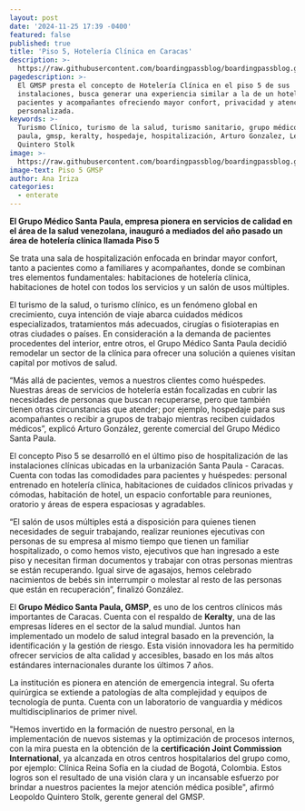 ```yaml
---
layout: post
date: '2024-11-25 17:39 -0400'
featured: false
published: true
title: 'Piso 5, Hotelería Clínica en Caracas'
description: >-
  https://raw.githubusercontent.com/boardingpassblog/boardingpassblog.github.io/refs/heads/main/assets/images/GMSP.jpg
pagedescription: >-
  El GMSP presta el concepto de Hotelería Clínica en el piso 5 de sus
  instalaciones, busca generar una experiencia similar a la de un hotel a los
  pacientes y acompañantes ofreciendo mayor confort, privacidad y atención
  personalizada.
keywords: >-
  Turismo Clínico, turismo de la salud, turismo sanitario, grupo médico santa
  paula, gmsp, keralty, hospedaje, hospitalización, Arturo Gonzalez, Leopoldo
  Quintero Stolk
image: >-
  https://raw.githubusercontent.com/boardingpassblog/boardingpassblog.github.io/refs/heads/main/assets/images/GMSP.jpg
image-text: Piso 5 GMSP
author: Ana Iriza
categories:
  - enterate
---
```

**El Grupo Médico Santa Paula, empresa pionera en servicios de calidad en el área de la salud venezolana, inauguró a mediados del año pasado un área de hotelería clínica llamada Piso 5**

Se trata una sala de hospitalización enfocada en brindar mayor confort, tanto a pacientes como a familiares y acompañantes, donde se combinan tres elementos fundamentales: habitaciones de hotelería clínica, habitaciones de hotel con todos los servicios y un salón de usos múltiples.

El turismo de la salud, o turismo clínico, es un fenómeno global en crecimiento, cuya intención de viaje abarca cuidados médicos especializados, tratamientos más adecuados, cirugías o fisioterapias en otras ciudades o países. En consideración a la demanda de pacientes procedentes del interior, entre otros, el Grupo Médico Santa Paula decidió remodelar un sector de la clínica para ofrecer una solución a quienes visitan capital por motivos de salud. 

“Más allá de pacientes, vemos a nuestros clientes como huéspedes. Nuestras áreas de servicios de hotelería están focalizadas en cubrir las necesidades de personas que buscan recuperarse, pero que también tienen otras circunstancias que atender; por ejemplo, hospedaje para sus acompañantes o recibir a grupos de trabajo mientras reciben cuidados médicos”, explicó Arturo González, gerente comercial del Grupo Médico Santa Paula.

El concepto Piso 5 se desarrolló en el último piso de hospitalización de las instalaciones clínicas ubicadas en la urbanización Santa Paula - Caracas. Cuenta con todas las comodidades para pacientes y huéspedes: personal entrenado en hotelería clínica, habitaciones de cuidados clínicos privadas y cómodas, habitación de hotel, un espacio confortable para reuniones, oratorio y áreas de espera espaciosas y agradables.

“El salón de usos múltiples está a disposición para quienes tienen necesidades de seguir trabajando, realizar reuniones ejecutivas con personas de su empresa al mismo tiempo que tienen un familiar hospitalizado, o como hemos visto, ejecutivos que han ingresado a este piso y necesitan firman documentos y trabajar con otras personas mientras se están recuperando. Igual sirve de agasajos, hemos celebrado nacimientos de bebés sin interrumpir o molestar al resto de las personas que están en recuperación”, finalizó González.

El **Grupo Médico Santa Paula, GMSP**, es uno de los centros clínicos más importantes de Caracas. Cuenta con el respaldo de **Keralty**, una de las empresas líderes en el sector de la salud mundial. Juntos han implementado un modelo de salud integral basado en la prevención, la identificación y la gestión de riesgo. Esta visión innovadora les ha permitido ofrecer servicios de alta calidad y accesibles, basado en los más altos estándares internacionales durante los últimos 7 años.

La institución es pionera en atención de emergencia integral. Su oferta quirúrgica se extiende a patologías de alta complejidad y equipos de tecnología de punta. Cuenta con un laboratorio de vanguardia y médicos multidisciplinarios de primer nivel. 

"Hemos invertido en la formación de nuestro personal, en la implementación de nuevos sistemas y la optimización de procesos internos, con la mira puesta en la obtención de la **certificación Joint Commission International**, ya alcanzada en otros centros hospitalarios del grupo como, por ejemplo: Clínica Reina Sofía en la ciudad de Bogotá, Colombia. Estos logros son el resultado de una visión clara y un incansable esfuerzo por brindar a nuestros pacientes la mejor atención médica posible", afirmó Leopoldo Quintero Stolk, gerente general del GMSP.
